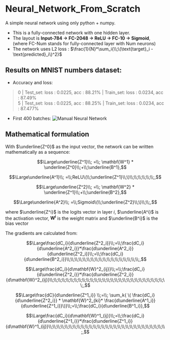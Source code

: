 # Neural_Network_From_Scratch
A simple neural network using only python + numpy.

- This is a fully-connected network with one hidden layer.  
- The layout is **Input-784 -> FC-2048 -> ReLU -> FC-10 -> Sigmoid**, (where FC-Num stands for fully-connected layer with Num neurons)  
- The network uses L2 loss : $\frac{1}{N}*\sum_i{\\;\(\text{target}_i - \text{predicted}_i\)^2}$

## Results on MNIST numbers dataset:
- Accuracy and loss:
> 0 | Test_set: loss : 0.0225, acc : 88.21% | Train_set: loss : 0.0234, acc : 87.49%  
5 | Test_set: loss : 0.0225, acc : 88.25% | Train_set: loss : 0.0234, acc : 87.477%

- First 400 batches:
![Manual Neural Network](https://i.imgur.com/5dkDZIO.png)


## Mathematical formulation
With $\underline{Z^0}$ as the input vector, the network can be written mathematically as a sequence:  
  
$$\Large\underline{Z^1}\\; =\\; \mathbf{W^1} * \underline{Z^0}\\;+\\;\underline{B^1},$$  
  
$$\Large\underline{A^1}\\; =\\;ReLU\(\\;\underline{Z^1}\\;\)\\;\\;\\;\\;\\;\\;,$$   
  
$$\Large\underline{Z^2}\\; =\\; \mathbf{W^2} * \underline{Z^1}\\;+\\;\underline{B^2},$$  
  
$$\Large\underline{A^2}\\; =\\;Sigmoid\(\\;\underline{Z^2}\\;\)\\;\\;,$$  
  
where $\underline{Z^i}$ is the logits vector in layer $i$, $\underline{A^i}$ is the activation vector, $\mathbf{W^i}$ is the weight matrix and $\underline{B^i}$ is the bias vector  

The gradients are calculated from:  
  
$$\Large\frac{dC_i}{d\underline{Z^2_i}}\\;=\\;\frac{dC_i}{d\underline{A^2_i}}*\frac{d\underline{A^2_i}}{d\underline{Z^2_i}}\\;=\\;\frac{dC_i}{d\underline{B^2_i}}\\;\\;\\;\\;\\;\\;\\;\\;\\;\\;\\;\\;\\;\\;\\;\\;\\;\\;,$$  
   
$$\Large\frac{dC_i}{d\mathbf{W}^2_{ij}}\\;=\\;\frac{dC_i}{d\underline{Z^2_i}}*\frac{d\underline{Z^2_i}}{d\mathbf{W}^2_{ij}}\\;\\;\\;\\;\\;\\;\\;\\;\\;\\;\\;\\;\\;\\;\\;\\;\\;\\;\\;\\;\\;\\;\\;\\;\\;\\;\\;\\;\\;,$$

$$\Large\frac{dC}{d\underline{Z^1_i}} \\;=\\; \sum_k{ \( \frac{dC_i}{d\underline{Z^2_i}} * \mathbf{W}^2_{ki}* \frac{d\underline{A^1_i}}{d\underline{Z^1_i}}\)}\\;=\\;\frac{dC_i}{d\underline{B^1_i}},$$  

$$\Large\frac{dC_i}{d\mathbf{W}^1_{ij}}\\;=\\;\frac{dC_i}{d\underline{Z^1_i}}*\frac{d\underline{Z^1_i}}{d\mathbf{W}^1_{ij}}\\;\\;\\;\\;\\;\\;\\;\\;\\;\\;\\;\\;\\;\\;\\;\\;\\;\\;\\;\\;\\;\\;\\;\\;\\;\\;\\;\\;\\;,$$  

  
